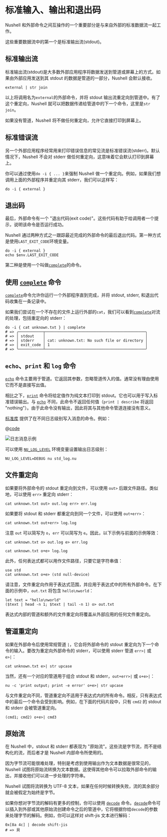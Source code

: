 # 标准输入、输出和退出码

Nushell 和外部命令之间互操作的一个重要部分是与来自外部的标准数据流一起工作。

这些重要数据流中的第一个是标准输出流(stdout)。

## 标准输出流

标准输出流(stdout)是大多数外部应用程序将数据发送到管道或屏幕上的方式。如果由外部应用发送到其 stdout 的数据是管道的一部分，Nushell 会默认接收。

```nu
external | str join
```

以上将调用名为`external`的外部命令，并将 stdout 输出流重定向到管道中。有了这个重定向，Nushell 就可以把数据传递给管道中的下一个命令，这里是`str join`。

如果没有管道，Nushell 将不做任何重定向，允许它直接打印到屏幕上。

## 标准错误流

另一个外部应用程序经常用来打印错误信息的常见流是标准错误流(stderr)。默认情况下，Nushell 不会对 stderr 做任何重定向，这意味着它会默认打印到屏幕上。

你可以通过使用`do -i { ... }`来强制 Nushell 做一个重定向。例如，如果我们想调用上面的外部程序并重定向其 stderr，我们可以这样写：

```nu
do -i { external }
```

## 退出码

最后，外部命令有一个 "退出代码(exit code)"。这些代码有助于给调用者一个提示，说明该命令是否运行成功。

Nushell 通过两种方式之一跟踪最近完成的外部命令的最后退出代码。第一种方式是使用`LAST_EXIT_CODE`环境变量。

```nu
do -i { external }
echo $env.LAST_EXIT_CODE
```

第二种是使用一个叫做[`complete`](/commands/docs/complete.md)的命令。

## 使用 [`complete`](/commands/docs/complete.md) 命令

[`complete`](/commands/docs/complete.md)命令允许你运行一个外部程序直到完成，并将 stdout, stderr, 和退出代码收集在一条记录中。

如果我们尝试在一个不存在的文件上运行外部的`cat`，我们可以看到[`complete`](/commands/docs/complete.md)对流的处理，包括重定向的 stderr：

```nu
do -i { cat unknown.txt } | complete
# => ╭───────────┬─────────────────────────────────────────────╮
# => │ stdout    │                                             │
# => │ stderr    │ cat: unknown.txt: No such file or directory │
# => │ exit_code │ 1                                           │
# => ╰───────────┴─────────────────────────────────────────────╯
```

## `echo`、`print` 和 `log` 命令

[`echo`](/commands/docs/echo.md) 命令主要用于管道。它返回其参数，忽略管道传入的值。通常没有理由使用它而不是直接写出值。

相比之下，[`print`](/commands/docs/print.md) 命令将给定值作为纯文本打印到 stdout。它也可以用于写入标准错误输出。与 [`echo`](/commands/docs/echo.md) 不同，此命令不返回任何值（`print | describe` 将返回 "nothing"）。由于此命令没有输出，因此将其与其他命令管道连接没有意义。

[标准库](/book/standard_library.md) 提供了在不同日志级别写入消息的命令。例如：

@[code](@snippets/book/std_log.nu)

![日志消息示例](../../assets/images/0_79_std_log.png)

可以使用 [`NU_LOG_LEVEL`](/book/special_variables.md#env-nu-log-level) 环境变量设置输出日志级别：

```nu
NU_LOG_LEVEL=DEBUG nu std_log.nu
```

## 文件重定向

如果要将外部命令的 stdout 重定向到文件，可以使用 `out>` 后跟文件路径。类似地，可以使用 `err>` 重定向 stderr：

```nu
cat unknown.txt out> out.log err> err.log
```

如果要将 stdout 和 stderr 都重定向到同一个文件，可以使用 `out+err>`：

```nu
cat unknown.txt out+err> log.log
```

注意 `out` 可以简写为 `o`，`err` 可以简写为 `e`。因此，以下示例与前面的示例等效：

```nu
cat unknown.txt o> out.log e> err.log

cat unknown.txt o+e> log.log
```

此外，任何表达式都可以用作文件路径，只要它是字符串值：

```nu
use std
cat unknown.txt o+e> (std null-device)
```

请注意，文件重定向作用于表达式范围，并应用于表达式中的所有外部命令。在下面的示例中，`out.txt` 将包含 `hello\nworld`：

```nu
let text = "hello\nworld"
($text | head -n 1; $text | tail -n 1) o> out.txt
```

表达式内部的管道和额外的文件重定向将覆盖从外部应用的任何文件重定向。

## 管道重定向

如果在外部命令后使用常规管道 `|`，它会将外部命令的 stdout 重定向为下一个命令的输入。要改为重定向外部命令的 stderr，可以使用 stderr 管道 `err>|` 或 `e>|`：

```nu
cat unknown.txt e>| str upcase
```

当然，还有一个对应的管道用于组合 stdout 和 stderr，`out+err>|` 或 `o+e>|`：

```nu
nu -c 'print output; print -e error' o+e>| str upcase
```

与文件重定向不同，管道重定向不适用于表达式内的所有命令。相反，只有表达式中的最后一个命令会受到影响。例如，在下面的代码片段中，只有 `cmd2` 的 stdout 和 stderr 会被管道重定向。

```nu
(cmd1; cmd2) o+e>| cmd3
```

## 原始流

在 Nushell 中，stdout 和 stderr 都表现为 "原始流"。这些流是字节流，而不是结构化的流，而后者才是 Nushell 内部命令所使用的。

因为字节流可能很难处理，特别是考虑到使用输出作为文本数据是很常见的，Nushell 试图将原始流转换为文本数据。这使得其他命令可以拉取外部命令的输出，并接收他们可以进一步处理的字符串。

Nushell 试图将流转换为 UTF-8 文本，如果在任何时候转换失败，流的其余部分就会被假定为始终是字节。

如果你想对字节流的解码有更多的控制，你可以使用 [`decode`](/commands/docs/decode.md) 命令。[`decode`](/commands/docs/decode.md)命令可以插入到外部或其他原始流创建命令之后的管道中，它将根据你给`decode`的参数来处理字节的解码。例如，你可以这样对 shift-jis 文本进行解码：

```nu
0x[8a 4c] | decode shift-jis
# => 貝
```
